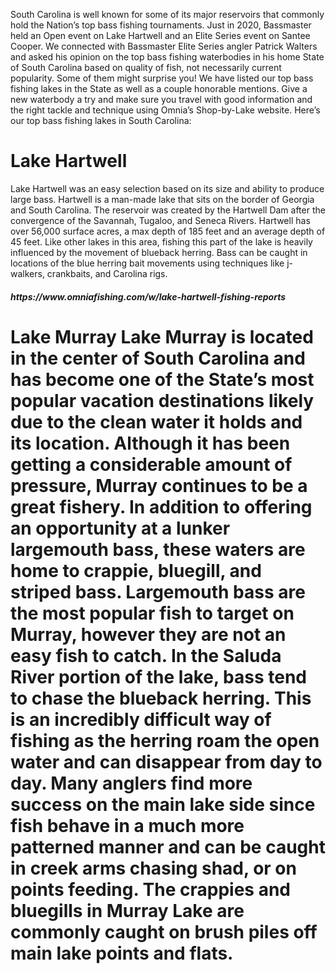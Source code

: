 South Carolina is well known for some of its major reservoirs that commonly hold the Nation’s top bass fishing tournaments. Just in 2020, Bassmaster held an Open event on Lake Hartwell and an Elite Series event on Santee Cooper. We connected with Bassmaster Elite Series angler Patrick Walters and asked his opinion on the top bass fishing waterbodies in his home State of South Carolina based on quality of fish, not necessarily current popularity. Some of them might surprise you! We have listed our top bass fishing lakes in the State as well as a couple honorable mentions. Give a new waterbody a try and make sure you travel with good information and the right tackle and technique using Omnia’s Shop-by-Lake website. Here’s our top bass fishing lakes in South Carolina:

<h1>Lake Hartwell</h1>
Lake Hartwell was an easy selection based on its size and ability to produce large bass. Hartwell is a man-made lake that sits on the border of Georgia and South Carolina. The reservoir was created by the Hartwell Dam after the convergence of the Savannah, Tugaloo, and Seneca Rivers. Hartwell has over 56,000 surface acres, a max depth of 185 feet and an average depth of 45 feet. Like other lakes in this area, fishing this part of the lake is heavily influenced by the movement of blueback herring. Bass can be caught in locations of the blue herring bait movements using techniques like j-walkers, crankbaits, and Carolina rigs.

<h5>https://www.omniafishing.com/w/lake-hartwell-fishing-reports</h5>

<h1>Lake Murray
Lake Murray is located in the center of South Carolina and has become one of the State’s most popular vacation destinations likely due to the clean water it holds and its location. Although it has been getting a considerable amount of pressure, Murray continues to be a great fishery. In addition to offering an opportunity at a lunker largemouth bass, these waters are home to crappie, bluegill, and striped bass. Largemouth bass are the most popular fish to target on Murray, however they are not an easy fish to catch. In the Saluda River portion of the lake, bass tend to chase the blueback herring. This is an incredibly difficult way of fishing as the herring roam the open water and can disappear from day to day. Many anglers find more success on the main lake side since fish behave in a much more patterned manner and can be caught in creek arms chasing shad, or on points feeding. The crappies and bluegills in Murray Lake are commonly caught on brush piles off main lake points and flats.

